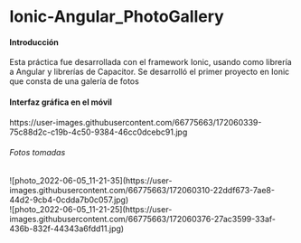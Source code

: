 # Ionic-Angular_PhotoGallery
<h4>Introducción</h4>
<p>Esta práctica fue desarrollada con el framework Ionic, usando como librería a Angular y librerías de Capacitor. Se desarrolló el primer proyecto en Ionic que consta de una galería de fotos</p>
<h4>Interfaz gráfica en el móvil</h4>
  https://user-images.githubusercontent.com/66775663/172060339-75c88d2c-c19b-4c50-9384-46cc0dcebc91.jpg
<h6>Fotos tomadas</h6>
  ![photo_2022-06-05_11-21-35](https://user-images.githubusercontent.com/66775663/172060310-22ddf673-7ae8-44d2-9cb4-0cdda7b0c057.jpg)
  <br />
  ![photo_2022-06-05_11-21-25](https://user-images.githubusercontent.com/66775663/172060376-27ac3599-33af-436b-832f-44343a6fdd11.jpg)

